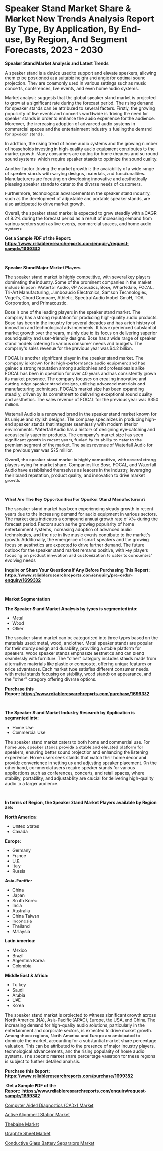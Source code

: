 <p><h1>Speaker Stand Market Share & Market New Trends Analysis Report By Type, By Application, By End-use, By Region, And Segment Forecasts, 2023 - 2030</h1></p><p><strong>Speaker Stand Market Analysis and Latest Trends</strong></p>
<p><p>A speaker stand is a device used to support and elevate speakers, allowing them to be positioned at a suitable height and angle for optimal sound projection. They are commonly used in various settings such as music concerts, conferences, live events, and even home audio systems.</p><p>Market analysis suggests that the global speaker stand market is projected to grow at a significant rate during the forecast period. The rising demand for speaker stands can be attributed to several factors. Firstly, the growing popularity of live events and concerts worldwide is driving the need for speaker stands in order to enhance the audio experience for the audience. Moreover, the increasing adoption of advanced audio systems in commercial spaces and the entertainment industry is fueling the demand for speaker stands.</p><p>In addition, the rising trend of home audio systems and the growing number of households investing in high-quality audio equipment contributes to the market growth. Many consumers are opting for home theaters and surround sound systems, which require speaker stands to optimize the sound quality.</p><p>Another factor driving the market growth is the availability of a wide range of speaker stands with varying designs, materials, and functionalities. Manufacturers are focusing on developing innovative and aesthetically pleasing speaker stands to cater to the diverse needs of customers.</p><p>Furthermore, technological advancements in the speaker stand industry, such as the development of adjustable and portable speaker stands, are also anticipated to drive market growth.</p><p>Overall, the speaker stand market is expected to grow steadily with a CAGR of 8.2% during the forecast period as a result of increasing demand from various sectors such as live events, commercial spaces, and home audio systems.</p></p>
<p><strong>Get a Sample PDF of the Report:&nbsp; <a href="https://www.reliableresearchreports.com/enquiry/request-sample/1699382">https://www.reliableresearchreports.com/enquiry/request-sample/1699382</a></strong></p>
<p>&nbsp;</p>
<p><strong>Speaker Stand Major Market Players</strong></p>
<p><p>The speaker stand market is highly competitive, with several key players dominating the industry. Some of the prominent companies in the market include Elipson, Waterfall Audio, GP Acoustics, Bose, Wharfedale, FOCAL, Tri-Art Manufacturing, Jumboaudio Electronics, Samson Technologies, Vogel`s, Chord Company, Athletic, Spectral Audio Mobel GmbH, TOA Corporation, and Primacoustic. </p><p>Bose is one of the leading players in the speaker stand market. The company has a strong reputation for producing high-quality audio products. Bose has been in the industry for several decades and has a rich history of innovation and technological advancements. It has experienced substantial market growth over the years, mainly due to its focus on delivering superior sound quality and user-friendly designs. Bose has a wide range of speaker stand models catering to various consumer needs and budgets. The company's sales revenue for the previous year was $4.2 billion.</p><p>FOCAL is another significant player in the speaker stand market. The company is known for its high-performance audio equipment and has gained a strong reputation among audiophiles and professionals alike. FOCAL has been in operation for over 40 years and has consistently grown its market presence. The company focuses on creating innovative and cutting-edge speaker stand designs, utilizing advanced materials and manufacturing techniques. FOCAL's market size has been expanding steadily, driven by its commitment to delivering exceptional sound quality and aesthetics. The sales revenue of FOCAL for the previous year was $350 million.</p><p>Waterfall Audio is a renowned brand in the speaker stand market known for its unique and stylish designs. The company specializes in producing high-end speaker stands that integrate seamlessly with modern interior environments. Waterfall Audio has a history of designing eye-catching and acoustically superior products. The company's market size has seen significant growth in recent years, fueled by its ability to cater to the premium segment of the market. The sales revenue of Waterfall Audio for the previous year was $25 million.</p><p>Overall, the speaker stand market is highly competitive, with several strong players vying for market share. Companies like Bose, FOCAL, and Waterfall Audio have established themselves as leaders in the industry, leveraging their brand reputation, product quality, and innovation to drive market growth.</p></p>
<p>&nbsp;</p>
<p><strong>What Are The Key Opportunities For Speaker Stand Manufacturers?</strong></p>
<p><p>The speaker stand market has been experiencing steady growth in recent years due to the increasing demand for audio equipment in various sectors. The market data indicates a compound annual growth rate of X% during the forecast period. Factors such as the growing popularity of home entertainment systems, increasing adoption of advanced audio technologies, and the rise in live music events contribute to the market's growth. Additionally, the emergence of smart speakers and the growing focus on aesthetics are expected to drive further demand. The future outlook for the speaker stand market remains positive, with key players focusing on product innovation and customization to cater to consumers' evolving needs.</p></p>
<p><strong>Inquire or Share Your Questions If Any Before Purchasing This Report: <a href="https://www.reliableresearchreports.com/enquiry/pre-order-enquiry/1699382">https://www.reliableresearchreports.com/enquiry/pre-order-enquiry/1699382</a></strong></p>
<p>&nbsp;</p>
<p><strong>Market Segmentation</strong></p>
<p><strong>The Speaker Stand Market Analysis by types is segmented into:</strong></p>
<p><ul><li>Metal</li><li>Wood</li><li>Other</li></ul></p>
<p><p>The speaker stand market can be categorized into three types based on the materials used: metal, wood, and other. Metal speaker stands are popular for their sturdy design and durability, providing a stable platform for speakers. Wood speaker stands emphasize aesthetics and can blend seamlessly with furniture. The "other" category includes stands made from alternative materials like plastic or composite, offering unique features or price advantages. Each market type satisfies different consumer needs, with metal stands focusing on stability, wood stands on appearance, and the "other" category offering diverse options.</p></p>
<p><strong>Purchase this Report:&nbsp;<a href="https://www.reliableresearchreports.com/purchase/1699382">https://www.reliableresearchreports.com/purchase/1699382</a></strong></p>
<p>&nbsp;</p>
<p><strong>The Speaker Stand Market Industry Research by Application is segmented into:</strong></p>
<p><ul><li>Home Use</li><li>Commercial Use</li></ul></p>
<p><p>The speaker stand market caters to both home and commercial use. For home use, speaker stands provide a stable and elevated platform for speakers, ensuring better sound projection and enhancing the listening experience. Home users seek stands that match their home decor and provide convenience in setting up and adjusting speaker placement. On the other hand, commercial users require speaker stands for various applications such as conferences, concerts, and retail spaces, where stability, portability, and adjustability are crucial for delivering high-quality audio to a larger audience.</p></p>
<p>&nbsp;</p>
<p><strong>In terms of Region, the Speaker Stand Market Players available by Region are:</strong></p>
<p>
    <p> <strong> North America: </strong>
        <ul>
            <li>United States</li>
            <li>Canada</li>
        </ul>
        </p> 
    <p> <strong> Europe: </strong>
        <ul>
            <li>Germany</li>
            <li>France</li>
            <li>U.K.</li>
            <li>Italy</li>
            <li>Russia</li>
        </ul>
        </p> 
    <p> <strong> Asia-Pacific: </strong>
        <ul>
            <li>China</li>
            <li>Japan</li>
            <li>South Korea</li>
            <li>India</li>
            <li>Australia</li>
            <li>China Taiwan</li>
            <li>Indonesia</li>
            <li>Thailand</li>
            <li>Malaysia</li>
        </ul>
        </p> 
    <p> <strong> Latin America: </strong>
        <ul>
            <li>Mexico</li>
            <li>Brazil</li>
            <li>Argentina Korea</li>
            <li>Colombia</li>
        </ul>
        </p> 
    <p> <strong> Middle East & Africa: </strong>
        <ul>
            <li>Turkey</li>
            <li>Saudi</li>
            <li>Arabia</li>
            <li>UAE</li>
            <li>Korea</li>
        </ul>
    </p>
    </p>
<p><p>The speaker stand market is projected to witness significant growth across North America (NA), Asia-Pacific (APAC), Europe, the USA, and China. The increasing demand for high-quality audio solutions, particularly in the entertainment and corporate sectors, is expected to drive market growth. Among these regions, North America and Europe are anticipated to dominate the market, accounting for a substantial market share percentage valuation. This can be attributed to the presence of major industry players, technological advancements, and the rising popularity of home audio systems. The specific market share percentage valuation for these regions is subject to further detailed analysis.</p></p>
<p><strong>Purchase this Report: <a href="https://www.reliableresearchreports.com/purchase/1699382">https://www.reliableresearchreports.com/purchase/1699382</a></strong></p>
<p>&nbsp;<strong>Get a Sample PDF of the Report:&nbsp;&nbsp;<a href="https://www.reliableresearchreports.com/enquiry/request-sample/1699382">https://www.reliableresearchreports.com/enquiry/request-sample/1699382</a></strong></p>
<p><strong></strong></p>
<p><p><a href="https://github.com/scarol104/Market-Research-Report-List-1/blob/main/computer-aided-diagnostics-cadx-market.md">Computer Aided Diagnostics (CADx) Market</a></p><p><a href="https://medium.com/@jenniebrown07/active-alignment-station-market-competitive-analysis-market-trends-and-forecast-to-2030-9b5a8a880b78">Active Alignment Station Market</a></p><p><a href="https://www.linkedin.com/pulse/thebaine-market-size-growth-forecast-from-2023-2030-desk-research-fmiie/">Thebaine Market</a></p><p><a href="https://www.linkedin.com/pulse/graphite-sheet-market-insights-players-forecast-till-2030-qgi4c/">Graphite Sheet Market</a></p><p><a href="https://medium.com/@janbogisich/conductive-glass-battery-separators-market-competitive-analysis-market-trends-and-forecast-to-648bd5ddbe22">Conductive Glass Battery Separators Market</a></p></p>